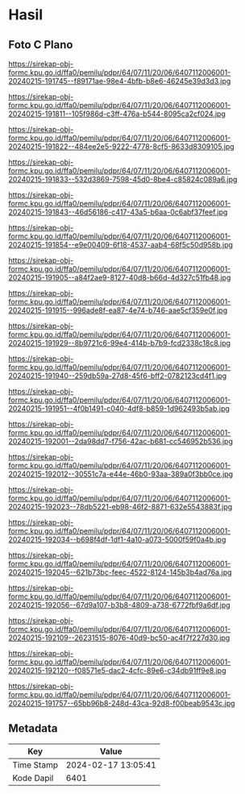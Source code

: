 # Hasil

## Foto C Plano

https://sirekap-obj-formc.kpu.go.id/ffa0/pemilu/pdpr/64/07/11/20/06/6407112006001-20240215-191745--f89171ae-98e4-4bfb-b8e6-46245e39d3d3.jpg

https://sirekap-obj-formc.kpu.go.id/ffa0/pemilu/pdpr/64/07/11/20/06/6407112006001-20240215-191811--105f986d-c3ff-476a-b544-8095ca2cf024.jpg

https://sirekap-obj-formc.kpu.go.id/ffa0/pemilu/pdpr/64/07/11/20/06/6407112006001-20240215-191822--484ee2e5-9222-4778-8cf5-8633d8309105.jpg

https://sirekap-obj-formc.kpu.go.id/ffa0/pemilu/pdpr/64/07/11/20/06/6407112006001-20240215-191833--532d3869-7598-45d0-8be4-c85824c089a6.jpg

https://sirekap-obj-formc.kpu.go.id/ffa0/pemilu/pdpr/64/07/11/20/06/6407112006001-20240215-191843--46d56186-c417-43a5-b6aa-0c6abf37feef.jpg

https://sirekap-obj-formc.kpu.go.id/ffa0/pemilu/pdpr/64/07/11/20/06/6407112006001-20240215-191854--e9e00409-6f18-4537-aab4-68f5c50d958b.jpg

https://sirekap-obj-formc.kpu.go.id/ffa0/pemilu/pdpr/64/07/11/20/06/6407112006001-20240215-191905--a84f2ae9-8127-40d8-b66d-4d327c51fb48.jpg

https://sirekap-obj-formc.kpu.go.id/ffa0/pemilu/pdpr/64/07/11/20/06/6407112006001-20240215-191915--996ade8f-ea87-4e74-b746-aae5cf359e0f.jpg

https://sirekap-obj-formc.kpu.go.id/ffa0/pemilu/pdpr/64/07/11/20/06/6407112006001-20240215-191929--8b9721c6-99e4-414b-b7b9-fcd2338c18c8.jpg

https://sirekap-obj-formc.kpu.go.id/ffa0/pemilu/pdpr/64/07/11/20/06/6407112006001-20240215-191940--259db59a-27d8-45f6-bff2-0782123cd4f1.jpg

https://sirekap-obj-formc.kpu.go.id/ffa0/pemilu/pdpr/64/07/11/20/06/6407112006001-20240215-191951--4f0b1491-c040-4df8-b859-1d962493b5ab.jpg

https://sirekap-obj-formc.kpu.go.id/ffa0/pemilu/pdpr/64/07/11/20/06/6407112006001-20240215-192001--2da98dd7-f756-42ac-b681-cc546952b536.jpg

https://sirekap-obj-formc.kpu.go.id/ffa0/pemilu/pdpr/64/07/11/20/06/6407112006001-20240215-192012--30551c7a-e44e-46b0-93aa-389a0f3bb0ce.jpg

https://sirekap-obj-formc.kpu.go.id/ffa0/pemilu/pdpr/64/07/11/20/06/6407112006001-20240215-192023--78db5221-eb98-46f2-8871-632e5543883f.jpg

https://sirekap-obj-formc.kpu.go.id/ffa0/pemilu/pdpr/64/07/11/20/06/6407112006001-20240215-192034--b698f4df-1df1-4a10-a073-5000f59f0a4b.jpg

https://sirekap-obj-formc.kpu.go.id/ffa0/pemilu/pdpr/64/07/11/20/06/6407112006001-20240215-192045--621b73bc-feec-4522-8124-145b3b4ad76a.jpg

https://sirekap-obj-formc.kpu.go.id/ffa0/pemilu/pdpr/64/07/11/20/06/6407112006001-20240215-192056--67d9a107-b3b8-4809-a738-6772fbf9a6df.jpg

https://sirekap-obj-formc.kpu.go.id/ffa0/pemilu/pdpr/64/07/11/20/06/6407112006001-20240215-192109--26231515-8076-40d9-bc50-ac4f7f227d30.jpg

https://sirekap-obj-formc.kpu.go.id/ffa0/pemilu/pdpr/64/07/11/20/06/6407112006001-20240215-192120--f08571e5-dac2-4cfc-89e6-c34db91ff9e8.jpg

https://sirekap-obj-formc.kpu.go.id/ffa0/pemilu/pdpr/64/07/11/20/06/6407112006001-20240215-191757--65bb96b8-248d-43ca-92d8-f00beab9543c.jpg


## Metadata

| Key        | Value               |
| ---------- | ------------------- |
| Time Stamp | 2024-02-17 13:05:41 |
| Kode Dapil | 6401                |



